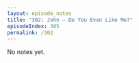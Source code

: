 ```yaml
---
layout: episode_notes
title: "302: John — Do You Even Like Me?"
episodeIndex: 305
permalink: /302
---
```

No notes yet.
